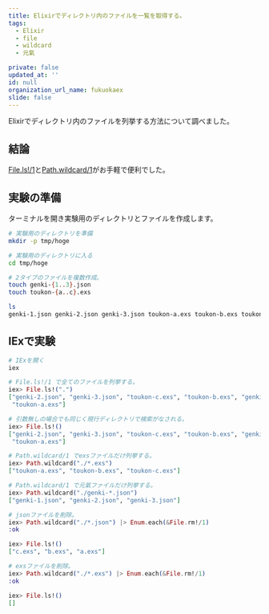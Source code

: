 ```yaml
---
title: Elixirでディレクトリ内のファイルを一覧を取得する。
tags:
  - Elixir
  - file
  - wildcard
  - 元氣

private: false
updated_at: ''
id: null
organization_url_name: fukuokaex
slide: false
---
```


Elixirでディレクトリ内のファイルを列挙する方法について調べました。

## 結論

[File.ls!/1]と[Path.wildcard/1]がお手軽で便利でした。

[Elixir]: https://elixir-lang.org/
[File.ls!/1]: https://hexdocs.pm/elixir/File.html#ls!/1
[Path.wildcard/1]: https://hexdocs.pm/elixir/Path.html#wildcard/1

## 実験の準備

ターミナルを開き実験用のディレクトリとファイルを作成します。

```bash
# 実験用のディレクトリを準備
mkdir -p tmp/hoge

# 実験用のディレクトリに入る
cd tmp/hoge

# 2タイプのファイルを複数作成。
touch genki-{1..3}.json
touch toukon-{a..c}.exs

ls
genki-1.json genki-2.json genki-3.json toukon-a.exs toukon-b.exs toukon-c.exs
```

## IExで実験

```elixir
# IExを開く
iex

# File.ls!/1 で全てのファイルを列挙する。
iex> File.ls!(".")
["genki-2.json", "genki-3.json", "toukon-c.exs", "toukon-b.exs", "genki-1.json",
 "toukon-a.exs"]

# 引数無しの場合でも同じく現行ディレクトリで検索がなされる。
iex> File.ls!()
["genki-2.json", "genki-3.json", "toukon-c.exs", "toukon-b.exs", "genki-1.json",
 "toukon-a.exs"]

# Path.wildcard/1 でexsファイルだけ列挙する。
iex> Path.wildcard("./*.exs")
["toukon-a.exs", "toukon-b.exs", "toukon-c.exs"]

# Path.wildcard/1 で元氣ファイルだけ列挙する。
iex> Path.wildcard("./genki-*.json")
["genki-1.json", "genki-2.json", "genki-3.json"]

# jsonファイルを削除。
iex> Path.wildcard("./*.json") |> Enum.each(&File.rm!/1)
:ok

iex> File.ls!()
["c.exs", "b.exs", "a.exs"]

# exsファイルを削除。
iex> Path.wildcard("./*.exs") |> Enum.each(&File.rm!/1)
:ok

iex> File.ls!()
[]
```
